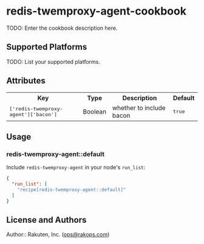 # redis-twemproxy-agent-cookbook

TODO: Enter the cookbook description here.

## Supported Platforms

TODO: List your supported platforms.

## Attributes

<table>
  <tr>
    <th>Key</th>
    <th>Type</th>
    <th>Description</th>
    <th>Default</th>
  </tr>
  <tr>
    <td><tt>['redis-twemproxy-agent']['bacon']</tt></td>
    <td>Boolean</td>
    <td>whether to include bacon</td>
    <td><tt>true</tt></td>
  </tr>
</table>

## Usage

### redis-twemproxy-agent::default

Include `redis-twemproxy-agent` in your node's `run_list`:

```json
{
  "run_list": [
    "recipe[redis-twemproxy-agent::default]"
  ]
}
```

## License and Authors

Author:: Rakuten, Inc. (<ops@rakops.com>)
